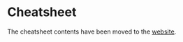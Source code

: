 # Cheatsheet

The cheatsheet contents have been moved to the [website](https://yangshun.github.io/tech-interview-handbook/cheatsheet).

